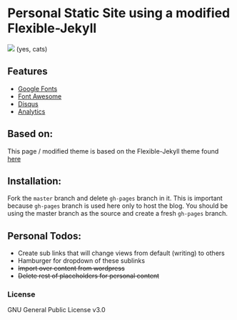 # Personal Static Site using a modified Flexible-Jekyll

![](https://placekitten.com/900/600)
(yes, cats)

## Features

- [Google Fonts](https://fonts.google.com/)
- [Font Awesome](http://fontawesome.io/)
- [Disqus](https://disqus.com/)
- [Analytics](https://analytics.google.com/analytics/web/)

## Based on:

This page / modified theme is based on the Flexible-Jekyll theme found [here](https://github.com/artemsheludko/flexible-jekyll/)

## Installation:

Fork the ``master`` branch and delete ``gh-pages`` branch in it. This is important because ``gh-pages`` branch is used here only to host the blog. You should be using the master branch as the source and create a fresh ``gh-pages`` branch.

## Personal Todos:

- Create sub links that will change views from default (writing) to others
- Hamburger for dropdown of these sublinks
- ~~Import over content from wordpress~~
- ~~Delete rest of placeholders for personal content~~

### License

GNU General Public License v3.0

